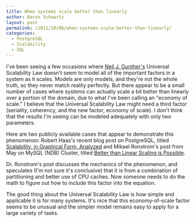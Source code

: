 ```yaml
---
title: When systems scale better than linearly
author: Baron Schwartz
layout: post
permalink: /2011/10/06/when-systems-scale-better-than-linearly/
categories:
  - PostgreSQL
  - Scalability
  - SQL
---
```

I've been seeing a few occasions where [Neil J. Gunther's][1] Universal Scalability Law doesn't seem to model all of the important factors in a system as it scales. Models are only models, and they're not the whole truth, so they never match reality perfectly. But there appear to be a small number of cases where systems can actually scale a bit better than linearly over a portion of the domain, due to what I've been calling an "economy of scale." I believe that the Universal Scalability Law might need a third factor (seriality, coherency, and the new factor, economy of scale). I don't think that the results I'm seeing can be modeled adequately with only two parameters.

Here are two publicly available cases that appear to demonstrate this phenomenon: Robert Haas's recent blog post on PostgreSQL, titled [Scalability, in Graphical Form, Analyzed][2] and Mikael Ronstrom's post from May on MySQL (NDB) Cluster, titled [Better than Linear Scaling is Possible][3].

Dr. Ronstrom's post discusses the mechanics of the phenomenon, and speculates (I'm not sure it's conclusive) that it is from a combination of partitioning and better use of CPU caches. Now someone needs to do the math to figure out how to include this factor into the equation.

The good thing about the Universal Scalability Law is how simple and applicable it is for many systems. It's nice that this economy-of-scale factor seems to be unusual and the simpler model remains easy to apply for a large variety of tasks.

 [1]: http://www.perfdynamics.com/
 [2]: http://rhaas.blogspot.com/2011/09/scalability-in-graphical-form-analyzed.html
 [3]: http://mikaelronstrom.blogspot.com/2011/05/better-than-linear-scaling-is-possible.html

